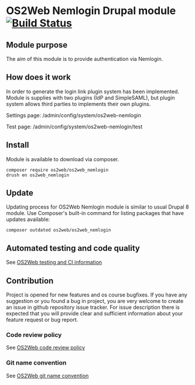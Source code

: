 # OS2Web Nemlogin Drupal module  [![Build Status](https://travis-ci.org/OS2web/os2web_nemlogin.svg?branch=8.x)](https://travis-ci.org/OS2web/os2web_nemlogin)

## Module purpose

The aim of this module is to provide authentication via Nemlogin.

## How does it work

In order to generate the login link plugin system has been implemented. Module is supplies with two plugins (IdP and SimpleSAML), but plugin system allows third parties to implements their own plugins.

Settings page: /admin/config/system/os2web-nemlogin

Test page: /admin/config/system/os2web-nemlogin/test

## Install

Module is available to download via composer.
```
composer require os2web/os2web_nemlogin
drush en os2web_nemlogin
```

## Update
Updating process for OS2Web Nemlogin module is similar to usual Drupal 8 module.
Use Composer's built-in command for listing packages that have updates available:

```
composer outdated os2web/os2web_nemlogin
```

## Automated testing and code quality
See [OS2Web testing and CI information](https://github.com/OS2Web/docs#testing-and-ci)

## Contribution

Project is opened for new features and os course bugfixes.
If you have any suggestion or you found a bug in project, you are very welcome
to create an issue in github repository issue tracker.
For issue description there is expected that you will provide clear and
sufficient information about your feature request or bug report.

### Code review policy
See [OS2Web code review policy](https://github.com/OS2Web/docs#code-review)

### Git name convention
See [OS2Web git name convention](https://github.com/OS2Web/docs#git-guideline)
